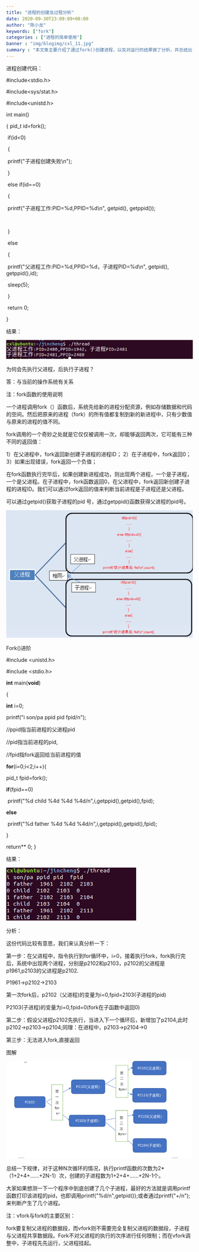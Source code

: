 ```yaml
---
title: "进程的创建及过程分析"
date: 2020-09-30T23:09:09+08:00
author: "陈小龙"
keywords: ["fork"]
categories : ["进程的简单使用"]
banner : "img/blogimg/cxl_11.jpg"
summary : "本文章主要介绍了通过fork()创建进程，以及对运行的结果做了分析，并总结出fork()创建进程数的数量公式，进行相应的扩展"
---
```


进程创建代码：

\#include<stdio.h>

\#include<sys/stat.h>

\#include<unistd.h>

 int main()

{    pid_t id=fork();

​    if(id<0)

​    {

​        printf("子进程创建失败\n");

​    }

​    else if(id==0)

​    {

​        printf("子进程工作:PID=%d,PPID=%d\n", getpid(), getppid());

​    

​    }

​    else

​    {

​        printf("父进程工作:PID=%d,PPID=%d，子进程PID=%d\n", getpid(), getppid(),id); 

​         sleep(5); 

​    }

 

​    return 0;

}

结果：

![](img/1.png)

为何会先执行父进程，后执行子进程？

答：与当前的操作系统有关系

注：fork函数的使用说明

一个进程调用fork（）函数后，系统先给新的进程分配资源，例如存储数据和代码的空间。然后把原来的进程（fork）的所有值都复制到新的新进程中，只有少数值与原来的进程的值不同。

fork调用的一个奇妙之处就是它仅仅被调用一次，却能够返回两次，它可能有三种不同的返回值：

1）在父进程中，fork返回新创建子进程的进程ID；
   2）在子进程中，fork返回0；
   3）如果出现错误，fork返回一个负值；

在fork函数执行完毕后，如果创建新进程成功，则出现两个进程，一个是子进程，一个是父进程。在子进程中，fork函数返回0，在父进程中，fork返回新创建子进程的进程ID。我们可以通过fork返回的值来判断当前进程是子进程还是父进程。

可以通过getpid()获取子进程的pid 号，通过getppid()函数获得父进程的pid号。

![](img/2.png)

Fork()进阶

 #include <unistd.h> 

#include <stdio.h> 

 **int** main(**void**) 

 { 

  **int** i=0; 

 printf("i son/pa ppid pid fpid/n"); 

  //ppid指当前进程的父进程pid 

  //pid指当前进程的pid, 

  //fpid指fork返回给当前进程的值 

 **for**(i=0;i<2;i++){ 

  pid_t fpid=fork(); 

 **if**(fpid==0) 

​     printf("%d child %4d %4d %4d/n",i,getppid(),getpid(),fpid); 

 **else** 

​    printf("%d father %4d %4d %4d/n",i,getppid(),getpid(),fpid); 

 } 

return** 0; } 

结果：

![](img/3.png)

分析：

 这份代码比较有意思，我们来认真分析一下：

第一步：在父进程中，指令执行到for循环中，i=0，接着执行fork，fork执行完后，系统中出现两个进程，分别是p2102和p2103，p2102的父进程是p1961,p2103的父进程是p2102.

P1961->p2102->2103

第一次fork后，p2102（父进程)的变量为i=0,fpid=2103(子进程的pid)

  P2103(子进程)的变量为i=0,fpid=0(fork在子函数中返回0)

第二步：假设父进程p2102先执行，当进入下一个循环后，新增加了p2104,此时p2102->p2103->p2104;同理：在进程中，p2103->p2104->0

第三步：无法进入fork,直接返回

 

图解

 

![](img/4.png)

 

总结一下规律，对于这种N次循环的情况，执行printf函数的次数为2*（1+2+4+……+2N-1）次，创建的子进程数为1+2+4+……+2N-1个。

大家如果想测一下一个程序中到底创建了几个子进程，最好的方法就是调用printf函数打印该进程的pid，也即调用printf("%d/n",getpid());或者通过printf("+/n");来判断产生了几个进程。

 

注：vfork与fork的主要区别：

fork要复制父进程的数据段，而vfork则不需要完全复制父进程的数据段，子进程与父进程共享数据段。Fork不对父进程的执行的次序进行任何限制；而在vfork调整中，子进程先先运行，父进程挂起。

 